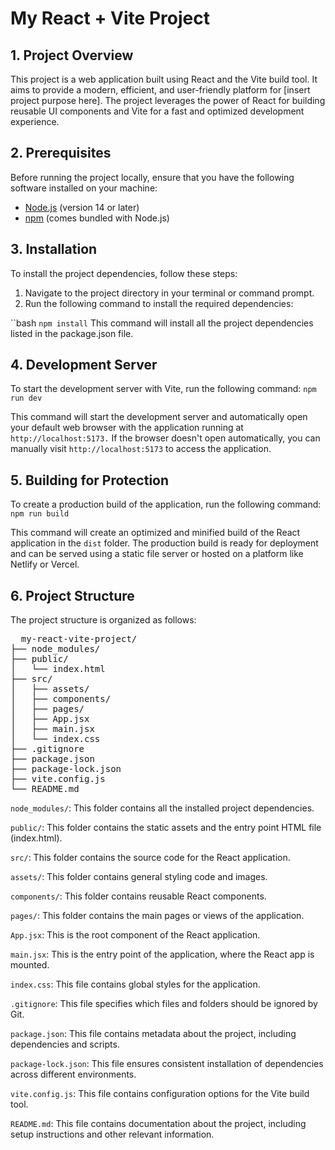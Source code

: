 # My React + Vite Project

## 1. Project Overview

This project is a web application built using React and the Vite build tool. It aims to provide a modern, efficient, and user-friendly platform for [insert project purpose here]. The project leverages the power of React for building reusable UI components and Vite for a fast and optimized development experience.

## 2. Prerequisites

Before running the project locally, ensure that you
have the following software installed on your machine:

- [Node.js](https://nodejs.org/) (version 14 or later)
- [npm](https://www.npmjs.com/) (comes bundled with Node.js)

## 3. Installation

To install the project dependencies, follow these steps:

1. Navigate to the project directory in your terminal or command prompt.
2. Run the following command to install the required dependencies:

  ``bash
  `npm install`
This command will install all the project dependencies listed in the package.json file.

## 4. Development Server
To start the development server with Vite, run the following command:
`npm run dev`

This command will start the development server and automatically open your default web browser with the application running at `http://localhost:5173.`
If the browser doesn't open automatically, you can manually visit `http://localhost:5173` to access the application.

## 5. Building for Protection
To create a production build of the application, run the following command:
`npm run build`

This command will create an optimized and minified build of the React application in the `dist` folder. The production build is ready for deployment and can be served using a static file server or hosted on a platform like Netlify or Vercel.

## 6. Project Structure
The project structure is organized as follows:

<pre>
  my-react-vite-project/
├── node_modules/
├── public/
│   └── index.html
├── src/
│   ├── assets/
│   ├── components/
│   ├── pages/
│   ├── App.jsx
│   ├── main.jsx
│   └── index.css
├── .gitignore
├── package.json
├── package-lock.json
├── vite.config.js
└── README.md
</pre>

`node_modules/`: This folder contains all the installed project dependencies. 

`public/`: This folder contains the static assets and the entry point HTML file (index.html).

`src/`: This folder contains the source code for the React application.

`assets/`: This folder contains general styling code and images. 

`components/`: This folder contains reusable React components.

`pages/`: This folder contains the main pages or views of the application.

`App.jsx`: This is the root component of the React application.

`main.jsx`: This is the entry point of the application, where the React app is mounted.

`index.css`: This file contains global styles for the application.

`.gitignore`: This file specifies which files and folders should be ignored by Git.

`package.json`: This file contains metadata about the project, including dependencies and scripts.

`package-lock.json`: This file ensures consistent installation of dependencies across different environments.

`vite.config.js`: This file contains configuration options for the Vite build tool.

`README.md`: This file contains documentation about the project, including setup instructions and other relevant information.


